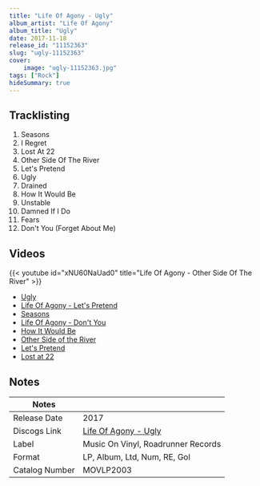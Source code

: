 ```yaml
---
title: "Life Of Agony - Ugly"
album_artist: "Life Of Agony"
album_title: "Ugly"
date: 2017-11-18
release_id: "11152363"
slug: "ugly-11152363"
cover:
    image: "ugly-11152363.jpg"
tags: ["Rock"]
hideSummary: true
---
```


## Tracklisting
1. Seasons
2. I Regret
3. Lost At 22
4. Other Side Of The River
5. Let's Pretend
6. Ugly
7. Drained
8. How It Would Be
9. Unstable
10. Damned If I Do
11. Fears
12. Don't You (Forget About Me)

## Videos
{{< youtube id="xNU60NaUad0" title="Life Of Agony - Other Side Of The River" >}}
- [Ugly](https://www.youtube.com/watch?v=GP5cCDK5em4)
- [Life Of Agony - Let's Pretend](https://www.youtube.com/watch?v=7HbBqtLCQcA)
- [Seasons](https://www.youtube.com/watch?v=3Mi07oOSE7Y)
- [Life Of Agony - Don't You](https://www.youtube.com/watch?v=aETJgnyY5Z0)
- [How It Would Be](https://www.youtube.com/watch?v=AxCttqLFM7E)
- [Other Side of the River](https://www.youtube.com/watch?v=bT136PsORQs)
- [Let's Pretend](https://www.youtube.com/watch?v=ddbThTyGJwQ)
- [Lost at 22](https://www.youtube.com/watch?v=kjTXXVQltP0)

## Notes

| Notes          |             |
| ---------------| ----------- |
| Release Date   | 2017 |
| Discogs Link   | [Life Of Agony - Ugly](https://www.discogs.com/release/11152363) |
| Label          | Music On Vinyl, Roadrunner Records |
| Format         | LP, Album, Ltd, Num, RE, Gol |
| Catalog Number | MOVLP2003 |

